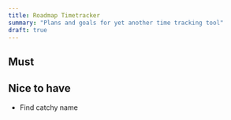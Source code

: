 ```yaml
---
title: Roadmap Timetracker
summary: "Plans and goals for yet another time tracking tool"
draft: true
---
```


## Must


## Nice to have
- Find catchy name
